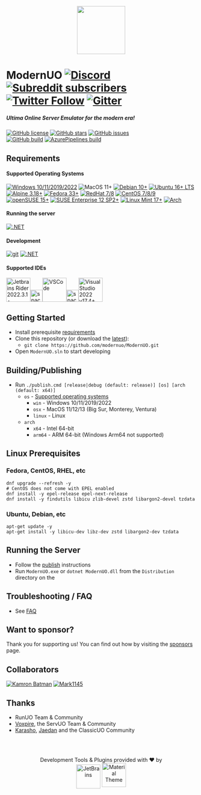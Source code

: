 <p align="center">
  <img src="https://user-images.githubusercontent.com/3953314/92417551-a00d7600-f117-11ea-9c28-bb03bbdb1954.png" width=128px />
</p>

ModernUO [![Discord](https://img.shields.io/discord/751317910504603701?logo=discord&style=social)](https://discord.gg/NUhe7Pq9gF) [![Subreddit subscribers](https://img.shields.io/reddit/subreddit-subscribers/modernuo?style=social&label=/r/modernuo)](https://www.reddit.com/r/ModernUO/) [![Twitter Follow](https://img.shields.io/twitter/follow/modernuo?label=@modernuo&style=social)](https://twitter.com/modernuo) [![Gitter](https://img.shields.io/gitter/room/modernuo/modernuo?logo=gitter&logoColor=46BC99&style=social)](https://gitter.im/modernuo/community?utm_source=badge&utm_medium=badge&utm_campaign=pr-badge)
=====

##### Ultima Online Server Emulator for the modern era!
[![GitHub license](https://img.shields.io/github/license/modernuo/ModernUO?color=blue)](https://github.com/modernuo/ModernUO/blob/master/LICENSE)
[![GitHub stars](https://img.shields.io/github/stars/modernuo/ModernUO?logo=github)](https://github.com/modernuo/ModernUO/stargazers)
[![GitHub issues](https://img.shields.io/github/issues/modernuo/ModernUO?logo=github)](https://github.com/modernuo/ModernUO/issues)
<br />
[![GitHub build](https://img.shields.io/github/actions/workflow/status/modernuo/ModernUO/build-test.yml?branch=main&logo=github)](https://github.com/modernuo/ModernUO/actions)
[![AzurePipelines build](https://dev.azure.com/modernuo/modernuo/_apis/build/status/Build?branchName=main)](https://dev.azure.com/modernuo/modernuo/_build/latest?definitionId=1&branchName=main)

## Requirements
#### Supported Operating Systems
[![Windows 10/11/2019/2022](https://img.shields.io/badge/-server%202022-0078D6?logo=windows&logoColor=0078D6&labelColor=222222)](https://www.microsoft.com/en-US/evalcenter/evaluate-windows-server-2022)
![MacOS 11+](https://img.shields.io/badge/-ventura-222222?logo=apple&logoColor=white&labelColor=222222)
[![Debian 10+](https://img.shields.io/badge/-bookworm-A81D33?logo=debian&logoColor=A81D33&labelColor=222222)](https://www.debian.org/distrib/)
[![Ubuntu 16+ LTS](https://img.shields.io/badge/-22LTS-E95420?logo=ubuntu&logoColor=E95420&labelColor=222222)](https://ubuntu.com/download/server)
<br />
[![Alpine 3.18+](https://img.shields.io/badge/-3.18-0D597F?logo=alpinelinux&logoColor=0D597F&labelColor=222222)](https://alpinelinux.org/downloads/)
[![Fedora 33+](https://img.shields.io/badge/-38-51a2da?logo=fedora&logoColor=51a2da&labelColor=222222)](https://getfedora.org/en/server/download/)
[![RedHat 7/8](https://img.shields.io/badge/-8-BE0000?logo=redhat&logoColor=BE0000&labelColor=222222)](https://access.redhat.com/downloads)
[![CentOS 7/8/9](https://img.shields.io/badge/-9-262577?logo=centos&logoColor=white&labelColor=222222)](https://www.centos.org/download/)
[![openSUSE 15+](https://img.shields.io/badge/-15-73BA25?logo=openSUSE&logoColor=73BA25&labelColor=222222)](https://get.opensuse.org/)
[![SUSE Enterprise 12 SP2+](https://img.shields.io/badge/-12%20SP2-0C322C?logo=suse&logoColor=30BA78&labelColor=222222)](https://www.suse.com/download/sles/)
[![Linux Mint 17+](https://img.shields.io/badge/-20-87CF3E?logo=linux%20mint&logoColor=87CF3E&labelColor=222222)](https://linuxmint.com/download.php)
[![Arch](https://img.shields.io/badge/-Arch-1793D1?logo=archlinux&logoColor=1793D1&labelColor=222222)](https://archlinux.org/download/)

#### Running the server
[![.NET](https://img.shields.io/badge/-7.0.7-5C2D91?logo=.NET&logoColor=white&labelColor=222222)](https://dotnet.microsoft.com/download/dotnet/7.0)

#### Development
[![git](https://img.shields.io/badge/-git-F05032?logo=git&logoColor=F05032&labelColor=222222)](https://git-scm.com/downloads)
[![.NET](https://img.shields.io/badge/-%207.0.304%20SDK-5C2D91?logo=.NET&logoColor=white&labelColor=222222)](https://dotnet.microsoft.com/download/dotnet/7.0)

#### Supported IDEs

<p align="left"><a href="https://www.jetbrains.com/rider/download"><img height="64" title="Jetbrains Rider 2022.3.1+"
      alt="Jetbrains Rider 2022.3.1+"
      src="https://user-images.githubusercontent.com/3953314/133473479-734e425c-fbb6-433a-af2d-2cc8444398e8.png"></a><img
      alt="space" width="32" src="https://user-images.githubusercontent.com/3953314/200151935-3c1521ec-16cb-487b-85a2-7454d347c585.png"><a href="https://code.visualstudio.com/download"><img height="64" title="VSCode"
      alt="VSCode"
      src="https://user-images.githubusercontent.com/3953314/200161017-7697171f-8f13-4829-95d0-8a25b59ee4c9.png"></a><img alt="space" width="32"
      src="https://user-images.githubusercontent.com/3953314/200151935-3c1521ec-16cb-487b-85a2-7454d347c585.png"><a href="https://visualstudio.microsoft.com/vs/community/"><img height="64" title="Visual Studio 2022 v17.4+"
      alt="Visual Studio 2022 v17.4+"
      src="https://user-images.githubusercontent.com/3953314/133473556-35fd48b4-6460-49b1-b7c5-b4a8c529cc04.png"></a></p>

## Getting Started
- Install prerequisite [requirements](https://github.com/modernuo/ModernUO#requirements)
- Clone this repository (or download the [latest](https://github.com/modernuo/ModernUO/archive/refs/heads/main.zip)):
  - `git clone https://github.com/modernuo/ModernUO.git`
- Open `ModernUO.sln` to start developing

## Building/Publishing
- Run `./publish.cmd [release|debug (default: release)] [os] [arch (default: x64)]`
  - `os` - [Supported operating systems](https://github.com/dotnet/core/blob/main/release-notes/7.0/supported-os.md)
    - `win` - Windows 10/11/2019/2022
    - `osx` - MacOS 11/12/13 (Big Sur, Monterey, Ventura)
    - `linux` - Linux
  - `arch`
    - `x64` - Intel 64-bit
    - `arm64` - ARM 64-bit (Windows Arm64 not supported)

## Linux Prerequisites
### Fedora, CentOS, RHEL, etc
```shell
dnf upgrade --refresh -y
# CentOS does not come with EPEL enabled
dnf install -y epel-release epel-next-release
dnf install -y findutils libicu zlib-devel zstd libargon2-devel tzdata
```

### Ubuntu, Debian, etc
```shell
apt-get update -y
apt-get install -y libicu-dev libz-dev zstd libargon2-dev tzdata
```

## Running the Server
- Follow the [publish](https://github.com/modernuo/ModernUO#publishing-builds) instructions
- Run `ModernUO.exe` or `dotnet ModernUO.dll` from the `Distribution` directory on the

## Troubleshooting / FAQ
- See [FAQ](./FAQ.md)

## Want to sponsor?
Thank you for supporting us! You can find out how by visiting the [sponsors](./SPONSORS.md) page.

## Collaborators
[![Kamron Batman](https://images.weserv.nl/?url=avatars.githubusercontent.com/u/3953314&h=64&w=64&fit=cover&mask=circle&maxage=1d)](https://github.com/kamronbatman)
[![Mark1145](https://images.weserv.nl/?url=avatars.githubusercontent.com/u/15312181&h=64&w=64&fit=cover&mask=circle&maxage=1d)](https://github.com/mark1145)

## Thanks
- RunUO Team & Community
- [Voxpire](https://github.com/Voxpire), the ServUO Team & Community
- [Karasho](https://github.com/andreakarasho), [Jaedan](https://github.com/jaedan) and the ClassicUO Community

</br></br>
<p align=center>Development Tools & Plugins provided with &hearts; by <br /><a href="https://www.jetbrains.com/?from=ModernUO"><img align=middle src="https://user-images.githubusercontent.com/3953314/86882249-cfb2ea00-c0a4-11ea-9cec-bf3f3bcc6f28.png" height="64px" alt="JetBrains" title="JetBrains" /></a>
<a href="https://material-theme.com/"><img align=center src="https://material-theme.com/img/logo/material-oceanic.svg" width="64px" alt="Material Theme" title="Material Theme"></a>
</p>
